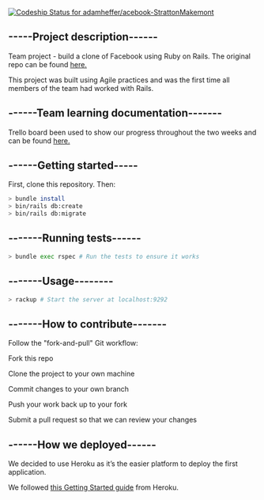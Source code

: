 [![Codeship Status for adamheffer/acebook-StrattonMakemont](https://app.codeship.com/projects/a048fe80-dbcc-0137-d75e-5e8489b72046/status?branch=master)](https://app.codeship.com/projects/371486)


## -----Project description------

Team project -  build a clone of Facebook using Ruby on Rails.
The original repo can be found [here.](https://github.com/makersacademy/acebook-rails-template)

This project was built using Agile practices and was the first time all members of the team had worked with Rails.



## ------Team learning documentation-------

Trello board been used to show our progress throughout the two weeks and can be found [here.](https://trello.com/b/9d5EHStJ/acebook-stratton-makemont)



## ------Getting started-----


First, clone this repository. Then:

```bash
> bundle install
> bin/rails db:create
> bin/rails db:migrate
```

## -------Running tests------

```bash
> bundle exec rspec # Run the tests to ensure it works
```

## -------Usage--------

```bash
> rackup # Start the server at localhost:9292
```

## -------How to contribute-------



Follow the "fork-and-pull" Git workflow:

Fork this repo

Clone the project to your own machine

Commit changes to your own branch

Push your work back up to your fork

Submit a pull request so that we can review your changes


## ------How we deployed------



We decided to use Heroku as it’s the easier platform to deploy the first application.


We followed [this Getting Started guide](https://devcenter.heroku.com/articles/getting-started-with-rails5) from Heroku.

